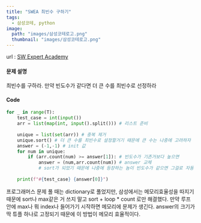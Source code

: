 ```yaml
---
title: "SWEA 최빈수 구하기"
tags:
  - 삼성코테, python
image:
  path: "images/삼성코테로고.png"
  thumbnail: "images/삼성코테로고.png"
---
```

url : [SW Expert Academy](https://swexpertacademy.com/main/solvingProblem/solvingProblem.do)

#### 문제 설명
최빈수를 구하라. 
만약 빈도수가 같다면 더 큰 수를 최빈수로 선정하라 

#### Code
```python
for _ in range(T):
    test_case = int(input())
    arr = list(map(int, input().split())) # 리스트 준비
    
    unique = list(set(arr)) # 중복 제거
    unique.sort() # 더 큰 수를 최빈수로 설정할거기 때문에 큰 수는 나중에 고려하자
    answer = (-1,-1) # init 값
    for num in unique: 
        if (arr.count(num) >= answer[1]): # 빈도수가 기존거보다 높으면
            answer = (num,arr.count(num)) # answer 교체 
            # sort가 되었기 때문에 나중에 등장하는 놈이 빈도수가 같으면 그걸로 자동 교체된다.
	
    print(f"#{test_case} {answer[0]}")
```
프로그래머스 문제 풀 때는 dictionary로 풀었지만, 삼성에서는 메모리효율성을 따지기 때문에 sort나 max같은 거 쓰지 말고 sort + loop * count 로만 해결했다. 만약 루프 안에 max나 뭐 index나 들어가기 시작하면 메모리에 문제가 생긴다. answer의 크기가 딱 튜플 하나로 고정되기 때문에 이 방법이 메모리 효율적이다.
